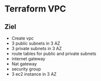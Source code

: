 # Terraform VPC

## Ziel

- Create vpc
- 3 public subnets in 3 AZ
- 3 private subnets in 3 AZ
- route tables for public and private subnets
- internet  gateway
- Nat gateway
- security group
- 3 ec2 instance in 3 AZ